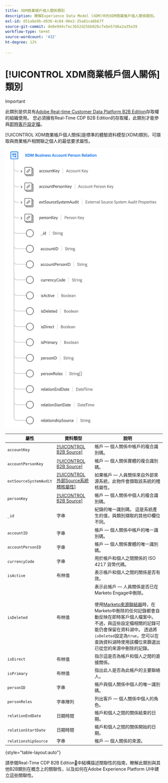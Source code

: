 ```yaml
---
title: XDM商業帳戶個人關係類別
description: 瞭解Experience Data Model (XDM)中的XDM商業帳戶個人關係類別。
exl-id: d51abe9b-d936-4c84-96e2-35a81ca6b67f
source-git-commit: de8e944cfec3b52d25bb02bcfebe57d6a2a35e39
workflow-type: tm+mt
source-wordcount: '432'
ht-degree: 12%

---
```


# [!UICONTROL XDM商業帳戶個人關係]類別

>[!IMPORTANT]
>
>此類別是供具有[Adobe Real-time Customer Data Platform B2B Edition](../../../rtcdp/b2b-overview.md)存取權的組織使用。 您必須擁有Real-Time CDP B2B Edition的存取權，此類別才能參與[即時客戶設定檔](../../../profile/home.md)。

[!UICONTROL XDM商業帳戶個人關係]是標準的體驗資料模型(XDM)類別，可擷取與商業帳戶相關聯之個人的最低要求屬性。

![&#x200B; XDM商業帳戶個人關係類別在UI中的結構](../../images/classes/b2b/business-account-person-relation.png)

| 屬性 | 資料類型 | 說明 |
| --- | --- | --- |
| `accountKey` | [[!UICONTROL B2B Source]](../../data-types/b2b-source.md) | 帳戶 — 個人關係中帳戶的複合識別碼。 |
| `accountPersonKey` | [[!UICONTROL B2B Source]](../../data-types/b2b-source.md) | 帳戶 — 個人關係實體的複合識別碼。 |
| `extSourceSystemAudit` | [[!UICONTROL 外部Source系統稽核屬性]](../../data-types/external-source-system-audit-attributes.md) | 如果帳戶 — 人員關係來自外部來源系統，此物件會擷取該系統的稽核屬性。 |
| `personKey` | [[!UICONTROL B2B Source]](../../data-types/b2b-source.md) | 帳戶 — 個人關係中個人的複合識別碼。 |
| `_id` | 字串 | 紀錄的唯一識別碼。 這是系統產生的值，與類別擷取的其他ID欄位不同。 |
| `accountID` | 字串 | 帳戶 — 個人關係中帳戶的唯一識別碼。 |
| `accountPersonID` | 字串 | 帳戶 — 個人關係實體的唯一識別碼。 |
| `currencyCode` | 字串 | 用於帳戶和個人之間關係的 ISO 4217 貨幣代碼。 |
| `isActive` | 布林值 | 表示帳戶和個人之間的關係是否有效。 |
| `isDeleted` | 布林值 | 表示此帳戶 — 人員關係是否已在Marketo Engage中刪除。<br><br>使用[Marketo來源聯結器](../../../sources/connectors/adobe-applications/marketo/marketo.md)時，在Marketo中刪除的任何記錄都會自動反映在即時客戶個人檔案中。 不過，與這些設定檔相關的記錄可能仍會保留在資料湖中。 透過將`isDeleted`設定為`true`，您可以在查詢資料湖時使用該欄位來篩選出已從您的來源中刪除的記錄。 |
| `isDirect` | 布林值 | 指示這是否為帳戶和個人之間的直接關係。 |
| `isPrimary` | 布林值 | 指出此人是否為此帳戶的主要聯絡人。 |
| `personID` | 字串 | 帳戶與個人關係中個人的唯一識別碼。 |
| `personRoles` | 字串陣列 | 列出客戶 — 個人關係中個人的角色。 |
| `relationEndDate` | 日期時間 | 帳戶和個人之間的關係結束的日期。 |
| `relationStartDate` | 日期時間 | 帳戶和個人之間的關係開始的日期。 |
| `relationshipSource` | 字串 | 帳戶 — 個人關係的來源。 |

{style="table-layout:auto"}

請參閱Real-Time CDP B2B Edition[&#128279;](../../tutorials/relationship-b2b.md)中結構描述關聯性的指南，瞭解此類別與其他B2B類別在概念上的關聯性，以及如何在Adobe Experience Platform UI中建立這些關聯性。
